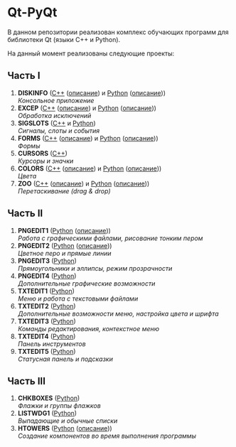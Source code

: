 # Qt-PyQt

В данном репозитории реализован комплекс обучающих программ для библиотеки Qt (языки C++ и Python).

На данный момент реализованы следующие проекты:
## Часть I
1. **DISKINFO** ([C++](/C++/I/02-DISKINFO) ([описание](/C++/I/02-DISKINFO/02-DISKINFO.docx)) и [Python](/Python/I/02-DISKINFO) ([описание](/Python/I/02-DISKINFO/02-DISKINFO.docx)))<br/>
*Консольное приложение*
2. **EXCEP** ([C++](/C++/I/03-EXCEP) ([описание](/C++/I/03-EXCEP/03-EXCEP.docx)) и [Python](/Python/I/03-EXCEP) ([описание](/Python/I/03-EXCEP/03-EXCEP.docx)))<br/>
*Обработка исключений*
3. **SIGSLOTS** ([C++](/C++/I/04-EVENTS) и [Python](/Python/I/04-SIGSLOTS))<br/>
*Сигналы, слоты и события*
4. **FORMS** ([C++](/C++/I/05-FORMS) ([описание](/C++/I/05-FORMS/05-FORMS.docx)) и [Python](/Python/I/05-FORMS) ([описание](/Python/I/05-FORMS/05-FORMS.docx)))<br/>
*Формы*
5. **CURSORS** ([C++](/C++/I/07-CURSORS))<br/>
*Курсоры и значки*
6. **COLORS** ([C++](/C++/I/09-COLORS) ([описание](/C++/I/09-COLORS/09-COLORS.docx)) и [Python](/Python/I/09-COLORS) ([описание](/Python/I/09-COLORS/09-COLORS.docx)))<br/>
*Цвета*
7. **ZOO** ([C++](/C++/I/11-ZOO) ([описание](/C++/I/11-ZOO/11-ZOO.docx)) и [Python](/Python/I/11-ZOO) ([описание](/Python/I/11-ZOO/11-ZOO.docx)))<br/>
*Перетаскивание (drag & drop)*
## Часть II
1. **PNGEDIT1** ([Python](/Python/II/14-PNGEDIT1) ([описание](/Python/II/14-PNGEDIT1/14-PNGEDIT1.docx)))<br/>
*Работа с графическими файлами, рисование тонким пером*
2. **PNGEDIT2** ([Python](/Python/II/15-PNGEDIT2) ([описание](/Python/II/15-PNGEDIT2/15-PNGEDIT2.docx)))<br/>
*Цветное перо и прямые линии*
3. **PNGEDIT3** ([Python](/Python/II/16-PNGEDIT3))<br/>
*Прямоугольники и эллипсы, режим прозрачности*
4. **PNGEDIT4** ([Python](/Python/II/17-PNGEDIT4))<br/>
*Дополнительные графические возможности*
5. **TXTEDIT1** ([Python](/Python/II/18-TXTEDIT1))<br/>
*Меню и работа с текстовыми файлами*
6. **TXTEDIT2** ([Python](/Python/II/19-TXTEDIT2))<br/>
*Дополнительные возможности меню, настройка цвета и шрифта*
7. **TXTEDIT3** ([Python](/Python/II/20-TXTEDIT3))<br/>
*Команды редактирования, контекстное меню*
8. **TXTEDIT4** ([Python](/Python/II/21-TXTEDIT4))<br/>
*Панель инструментов*
9. **TXTEDIT5** ([Python](/Python/II/22-TXTEDIT5))<br/>
*Статусная панель и подсказки*
## Часть III
1. **CHKBOXES** ([Python](/Python/III/24-CHKBOXES))<br/>
*Флажки и группы флажков*
2. **LISTWDG1** ([Python](/Python/III/25-LISTWDG1))<br/>
*Выпадающие и обычные списки*
3. **HTOWERS** ([Python](/Python/III/33-HTOWERS) ([описание](/Python/III/33-HTOWERS/33-HTOWERS.docx)))<br/>
*Создание компонентов во время выполнения программы*
